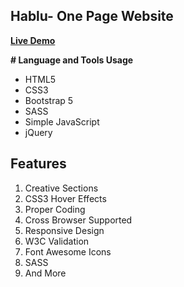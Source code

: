 ## Hablu- One Page Website

**[Live Demo](https://positiveworldbd.github.io/hablu-psd/)**

**# **Language and Tools Usage****

 - HTML5
 - CSS3
 - Bootstrap 5
 - SASS
 - Simple JavaScript
 - jQuery
## Features
1. Creative Sections
2. CSS3 Hover Effects
3. Proper Coding
4. Cross Browser Supported
5. Responsive Design
6. W3C Validation
7. Font Awesome Icons
8. SASS
9. And More
